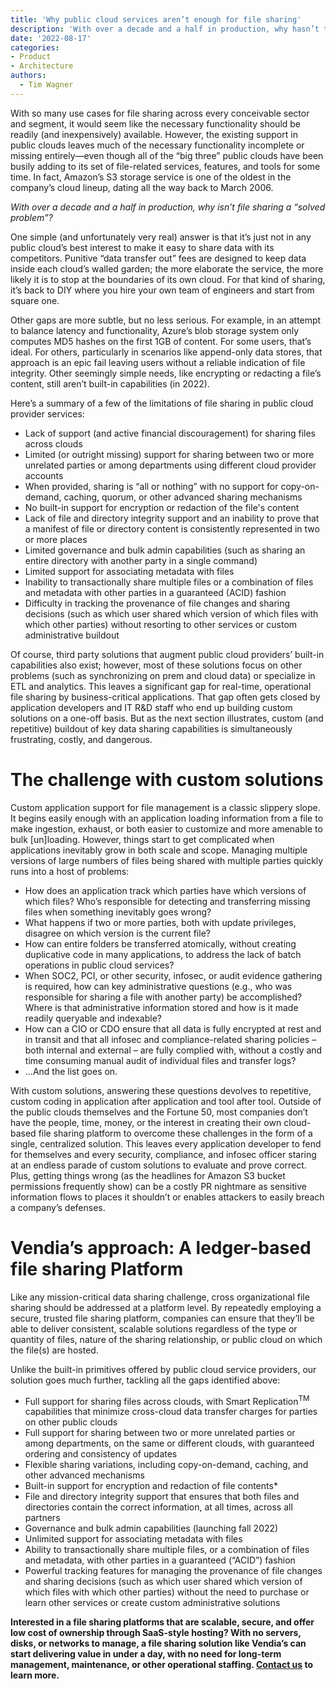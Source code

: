 ```yaml
---
title: 'Why public cloud services aren’t enough for file sharing'
description: 'With over a decade and a half in production, why hasn’t the industry solved the problem of multi-party, multi-cloud file sharing?'
date: '2022-08-17'
categories:
- Product
- Architecture
authors:
  - Tim Wagner
---
```



With so many use cases for file sharing across every conceivable sector and segment, it would seem like the necessary functionality should be readily (and inexpensively) available. However, the existing support in public clouds leaves much of the necessary functionality incomplete or missing entirely—even though all of the “big three” public clouds have been busily adding to its set of file-related services, features, and tools for some time. In fact, Amazon’s S3 storage service is one of the oldest in the company’s cloud lineup, dating all the way back to March 2006.

_With over a decade and a half in production, why isn’t file sharing a “solved problem”?_

One simple (and unfortunately very real) answer is that it’s just not in any public cloud’s best interest to make it easy to share data with its competitors. Punitive “data transfer out” fees are designed to keep data inside each cloud’s walled garden; the more elaborate the service, the more likely it is to stop at the boundaries of its own cloud. For that kind of sharing, it’s back to DIY where you hire your own team of engineers and start from square one.

Other gaps are more subtle, but no less serious. For example, in an attempt to balance latency and functionality, Azure’s blob storage system only computes MD5 hashes on the first 1GB of content. For some users, that’s ideal. For others, particularly in scenarios like append-only data stores, that approach is an epic fail leaving users without a reliable indication of file integrity. Other seemingly simple needs, like encrypting or redacting a file’s content, still aren’t built-in capabilities (in 2022).

Here’s a summary of a few of the limitations of file sharing in public cloud provider services:



* Lack of support (and active financial discouragement) for sharing files across clouds
* Limited (or outright missing) support for sharing between two or more unrelated parties or among departments using different cloud provider accounts
* When provided, sharing is “all or nothing” with no support for copy-on-demand, caching, quorum, or other advanced sharing mechanisms
* No built-in support for encryption or redaction of the file's content
* Lack of file and directory integrity support and an inability to prove that a manifest of file or directory content is consistently represented in two or more places
* Limited governance and bulk admin capabilities (such as sharing an entire directory with another party in a single command)
* Limited support for associating metadata with files
* Inability to transactionally share multiple files or a combination of files and metadata with other parties in a guaranteed (ACID) fashion
* Difficulty in tracking the provenance of file changes and sharing decisions (such as which user shared which version of which files with which other parties) without resorting  to other services or custom administrative buildout

Of course, third party solutions that augment public cloud providers’ built-in capabilities also exist; however, most of these solutions focus on other problems (such as synchronizing on prem and cloud data) or specialize in ETL and analytics. This leaves a significant gap for real-time, operational file sharing by business-critical applications. That gap often gets closed by application developers and IT R&D staff who end up building custom solutions on a one-off basis. But as the next section illustrates, custom (and repetitive) buildout of key data sharing capabilities is simultaneously frustrating, costly, and dangerous.


# The challenge with custom solutions

Custom application support for file management is a classic slippery slope. It begins easily enough with an application loading information from a file to make ingestion, exhaust, or both easier to customize and more amenable to bulk [un]loading. However, things start to get complicated when applications inevitably grow in both scale and scope. Managing multiple versions of large numbers of files being shared with multiple parties quickly runs into a host of problems:



* How does an application track which parties have which versions of which files? Who’s responsible for detecting and transferring missing files when something inevitably goes wrong?
* What happens if two or more parties, both with update privileges, disagree on which version is the current file?
* How can entire folders be transferred atomically, without creating duplicative code in many applications, to address the lack of batch operations in public cloud services?
* When SOC2, PCI, or other security, infosec, or audit evidence gathering is required, how can key administrative questions (e.g., who was responsible for sharing a file with another party) be accomplished? Where is that administrative information stored and how is it made readily queryable and indexable?
* How can a CIO or CDO ensure that all data is fully encrypted at rest and in transit and that all infosec and compliance-related sharing policies – both internal and external – are fully complied with, without a costly and time consuming manual audit of individual files and transfer logs?
* …And the list goes on. 

With custom solutions, answering these questions devolves to repetitive, custom coding in application after application and tool after tool. Outside of the public clouds themselves and the Fortune 50, most companies don’t have the people, time, money, or the interest in creating their own cloud-based file sharing platform to overcome these challenges in the form of a single, centralized solution. This leaves every application developer to fend for themselves and every security, compliance, and infosec officer staring at an endless parade of custom solutions to evaluate and prove correct. Plus, getting things wrong (as the headlines for Amazon S3 bucket permissions frequently show) can be a costly PR nightmare as sensitive information flows to places it shouldn’t or enables attackers to easily breach a company’s defenses.


# Vendia’s approach: A ledger-based file sharing Platform

Like any mission-critical data sharing challenge, cross organizational file sharing should be addressed at a platform level. By repeatedly employing a secure, trusted file sharing platform, companies can ensure that they’ll be able to deliver consistent, scalable solutions regardless of the type or quantity of files, nature of the sharing relationship, or public cloud on which the file(s) are hosted.

Unlike the built-in primitives offered by public cloud service providers, our solution goes much further, tackling all the gaps identified above:



* Full support for sharing files across clouds, with Smart Replication<sup>TM</sup> capabilities that minimize cross-cloud data transfer charges for parties on other public clouds
* Full support for sharing between two or more unrelated parties or among departments, on the same or different clouds, with guaranteed ordering and consistency of updates
* Flexible sharing variations, including copy-on-demand, caching, and other advanced mechanisms
* Built-in support for encryption and redaction of file contents*
* File and directory integrity support that ensures that both files and directories contain the correct information, at all times, across all partners
* Governance and bulk admin capabilities (launching fall 2022)
* Unlimited support for associating metadata with files
* Ability to transactionally share multiple files, or a combination of files and metadata, with other parties in a guaranteed (“ACID”) fashion
* Powerful tracking features for managing the provenance of file changes and sharing decisions (such as which user shared which version of which files with which other parties) without the need to purchase or learn other services or create custom administrative solutions

 

**Interested in a file sharing platforms that are scalable, secure, and offer low cost of ownership through SaaS-style hosting? With no servers, disks, or networks to manage, a file sharing solution like Vendia’s can start delivering value in under a day, with no need for long-term management, maintenance, or other operational staffing. [Contact us](https://www.vendia.net/contact-us) to learn more.**
